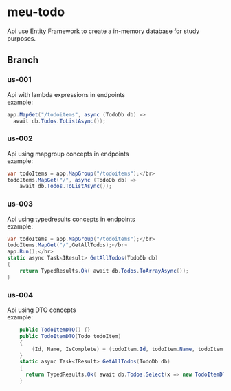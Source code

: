 # meu-todo

Api use Entity Framework to create a in-memory database for study purposes.

## Branch
### us-001
Api with lambda expressions in endpoints </br>
example: 
```csharp
app.MapGet("/todoitems", async (TodoDb db) =>
  await db.Todos.ToListAsync());
```
### us-002
Api using mapgroup concepts in endpoints </br>
example: 
```csharp
var todoItems = app.MapGroup("/todoitems");</br>
todoItems.MapGet("/", async (TodoDb db) =>
    await db.Todos.ToListAsync());
```
### us-003
Api using typedresults concepts in endpoints </br>
example: 
```csharp
var todoItems = app.MapGroup("/todoitems");</br>
todoItems.MapGet("/",GetAllTodos);</br>
app.Run();</br>
static async Task<IResult> GetAllTodos(TodoDb db)
{
    return TypedResults.Ok( await db.Todos.ToArrayAsync());
}
```
### us-004
Api using DTO concepts </br>
example:
```csharp
    public TodoItemDTO() {}
    public TodoItemDTO(Todo todoItem)
    {
        (Id, Name, IsComplete) = (todoItem.Id, todoItem.Name, todoItem.IsComplete);
    }
    static async Task<IResult> GetAllTodos(TodoDb db)
    {
      return TypedResults.Ok( await db.Todos.Select(x => new TodoItemDTO(x)).ToArrayAsync());
    }
```


